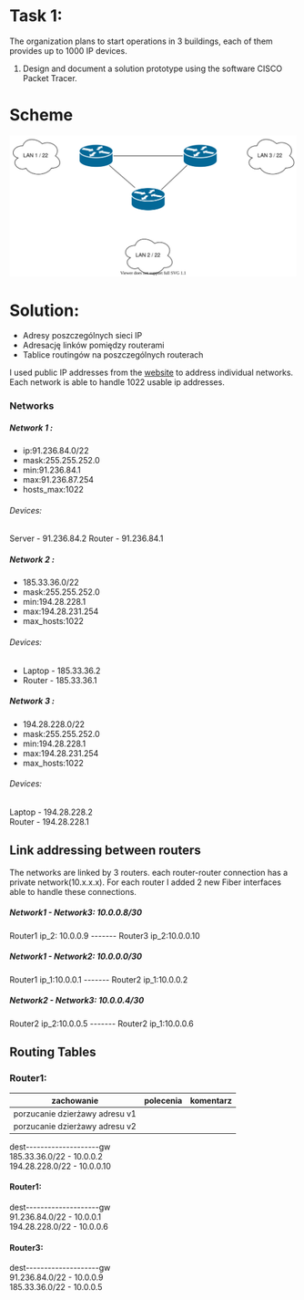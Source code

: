 # Task 1:

The organization plans to start operations in 3 buildings, each of them provides up to 1000 IP devices.

1. Design and document a solution prototype using the software  CISCO Packet Tracer.

# Scheme

![task 1](stage-01.svg)

# Solution:

 * Adresy poszczególnych sieci IP
 * Adresację linków pomiędzy routerami
 * Tablice routingów na poszczególnych routerach

I used public IP addresses from the [website](https://42.pl/pl/networks.html?html=1) to address individual networks. Each network is able to handle 1022 usable ip addresses.


### Networks

 ##### Network 1 : 
 
* ip:91.236.84.0/22
* mask:255.255.252.0
* min:91.236.84.1
* max:91.236.87.254
* hosts_max:1022

###### Devices:
Server - 91.236.84.2
Router - 91.236.84.1

 ##### Network 2 : 
 
* 185.33.36.0/22
* mask:255.255.252.0
* min:194.28.228.1
* max:194.28.231.254
* max_hosts:1022

###### Devices:
* Laptop - 185.33.36.2
* Router - 185.33.36.1


 ##### Network 3 : 
 
* 194.28.228.0/22
* mask:255.255.252.0
* min:194.28.228.1
* max:194.28.231.254
* max_hosts:1022

###### Devices:
Laptop - 194.28.228.2 \
Router - 194.28.228.1 

## Link addressing between routers

The networks are linked by 3 routers. each router-router connection has a private network(10.x.x.x). For each router I added 2 new Fiber interfaces able to handle these connections.

##### Network1 - Network3: 10.0.0.8/30
Router1 ip_2: 10.0.0.9 ------- Router3 ip_2:10.0.0.10

##### Network1 - Network2: 10.0.0.0/30
Router1 ip_1:10.0.0.1  ------- Router2 ip_1:10.0.0.2

##### Network2 - Network3: 10.0.0.4/30
Router2 ip_2:10.0.0.5  ------- Router2 ip_1:10.0.0.6


## Routing Tables

### Router1:
| zachowanie                    | polecenia               | komentarz                |
| -------------                 |:-------------:            | -----:                    |
| porzucanie dzierżawy adresu v1|  |          |
| porzucanie dzierżawy adresu v2|  |          |


dest--------------------gw  
185.33.36.0/22  - 10.0.0.2  
194.28.228.0/22 - 10.0.0.10 

#### Router1:

dest--------------------gw  
91.236.84.0/22   - 10.0.0.1  
194.28.228.0/22 - 10.0.0.6 

#### Router3:

dest--------------------gw   
91.236.84.0/22   - 10.0.0.9  
185.33.36.0/22 - 10.0.0.5  


